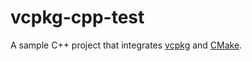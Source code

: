# vcpkg-cpp-test

A sample C++ project that integrates [vcpkg](https://vcpkg.io) and [CMake](https://cmake.org/).
